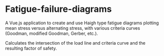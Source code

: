 # Fatigue-failure-diagrams

A Vue.js application to create and use Haigh type fatigue diagrams plotting mean stress versus alternating stress, with various criteria curves (Goodman, modified Goodman, Gerber, etc.).

Calculates the intersection of the load line and criteria curve and the resulting factor of safety.
